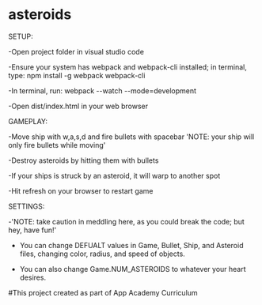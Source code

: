 # asteroids


SETUP:

-Open project folder in visual studio code

-Ensure your system has webpack and webpack-cli installed; in terminal, type: npm install -g webpack webpack-cli

-In terminal, run: webpack --watch --mode=development

-Open dist/index.html in your web browser


GAMEPLAY:

-Move ship with w,a,s,d and fire bullets with spacebar 'NOTE: your ship will only fire bullets while moving'

-Destroy asteroids by hitting them with bullets

-If your ships is struck by an asteroid, it will warp to another spot

-Hit refresh on your browser to restart game


SETTINGS:

-'NOTE: take caution in meddling here, as you could break the code; but hey, have fun!'

- You can change DEFUALT values in Game, Bullet, Ship, and Asteroid files, changing color, radius, and speed of objects.

- You can also change Game.NUM_ASTEROIDS to whatever your heart desires.


#This project created as part of App Academy Curriculum

